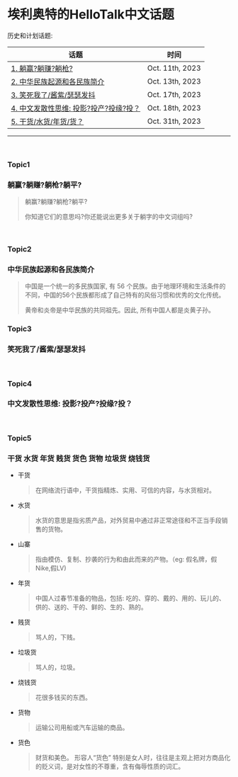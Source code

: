 # 埃利奥特的HelloTalk中文话题

历史和计划话题:

| 话题 | 时间 |
| ---- | ---- |
| [1. 躺赢?躺赚?躺枪?](#Topic1) | Oct. 11th, 2023 |
| [2. 中华民族起源和各民族简介](#Topic2) | Oct. 13th, 2023 |
| [3. 笑死我了/酱紫/瑟瑟发抖](#Topic3) | Oct. 17th, 2023 |
| [4. 中文发散性思维: 投影?投产?投缘?投？](#Topic4) | Oct. 18th, 2023 |
| [5. 干货/水货/年货/货？](#Topic5) | Oct. 31th, 2023 |

<hr>

&nbsp;

### Topic1

### 躺赢?躺赚?躺枪?躺平?

> 躺赢?躺赚?躺枪?躺平?
>
>你知道它们的意思吗?你还能说出更多关于躺字的中文词组吗?

&nbsp;

### Topic2

### 中华民族起源和各民族简介

> 中国是一个统一的多民族国家, 有 56 个民族。由于地理环境和生活条件的不同，中国的56个民族都形成了自己特有的风俗习惯和优秀的文化传统。
>
> 黄帝和炎帝是中华民族的共同祖先。因此, 所有中国人都是炎黄子孙。

### Topic3

### 笑死我了/酱紫/瑟瑟发抖

&nbsp;

### Topic4

### 中文发散性思维: 投影?投产?投缘?投？

&nbsp;


### Topic5

### 干货 水货 年货 贱货 货色 货物 垃圾货 烧钱货

- 干货
    > 在网络流行语中，干货指精炼、实用、可信的内容，与水货相对。

- 水货
    > 水货的意思是指劣质产品，对外贸易中通过非正常途径和不正当手段销售的货物。

- 山寨
    > 指由模仿、复制、抄袭的行为和由此而来的产物。（eg: 假名牌，假Nike,假LV)

- 年货
    > 中国人过春节准备的物品，包括: 吃的、穿的、戴的、用的、玩儿的、供的、送的、干的、鲜的、生的、熟的。


- 贱货
    > 骂人的，下贱。

- 垃圾货
    > 骂人的，垃圾。

- 烧钱货
    > 花很多钱买的东西。


- 货物
    > 运输公司用船或汽车运输的商品。

- 货色
    > 财货和美色。
    形容人“货色” 特别是女人时，往往是主观上把对方商品化的贬义词，是对女性的不尊重，含有侮辱性质的词汇。

